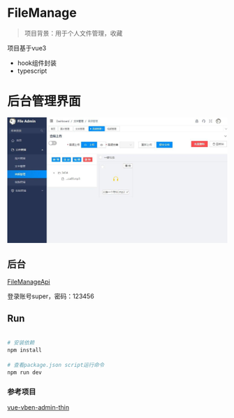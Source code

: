 # FileManage
>项目背景：用于个人文件管理，收藏

项目基于vue3

- hook组件封装
- typescript

# 后台管理界面
![](public/1.jpg)

## 后台
[FileManageApi](https://github.com/renserve/fileManageApi)

登录账号super，密码：123456

## Run

``` bash

# 安装依赖
npm install

# 查看package.json script运行命令
npm run dev

```
### 参考项目
[vue-vben-admin-thin](https://github.com/NumenJamila/vue-vben-admin-thin)
